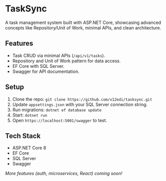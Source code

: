 # TaskSync
A task management system built with ASP.NET Core, showcasing advanced concepts like Repository/Unit of Work, minimal APIs, and clean architecture.

## Features
- Task CRUD via minimal APIs (`/api/v1/tasks`).
- Repository and Unit of Work pattern for data access.
- EF Core with SQL Server.
- Swagger for API documentation.

## Setup
1. Clone the repo: `git clone https://github.com/x12edi/tasksync.git`
2. Update `appsettings.json` with your SQL Server connection string.
3. Run migrations: `dotnet ef database update`
4. Start: `dotnet run`
5. Open `https://localhost:5001/swagger` to test.

## Tech Stack
- ASP.NET Core 8
- EF Core
- SQL Server
- Swagger

*More features (auth, microservices, React) coming soon!*
